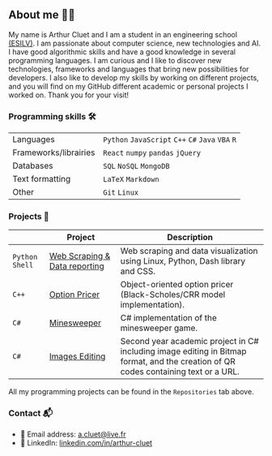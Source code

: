 ## About me 👋🏼

My name is Arthur Cluet and I am a student in an engineering school [(ESILV)](https://www.esilv.fr). I am passionate about computer science, new technologies and AI. I have good algorithmic skills and have a good knowledge in several programming languages. I am curious and I like to discover new technologies, frameworks and languages that bring new possibilities for developers. I also like to develop my skills by working on different projects, and you will find on my GitHub different academic or personal projects I worked on. Thank you for your visit!

### Programming skills 🛠

|       |  |
| ----------- | ----------- |
| Languages      | `Python` `JavaScript` `C++` `C#` `Java` `VBA` `R` |
| Frameworks/librairies   | `React` `numpy` `pandas` `jQuery` |
| Databases | `SQL` `NoSQL` `MongoDB` |
| Text formatting | `LaTeX` `Markdown` |
| Other | `Git` `Linux` |

### Projects 🌟

|      | Project                       | Description |
| ------------ | ----------------------------- | ------------------------------------------------------------------------------ |
| `Python` `Shell` | [Web Scraping & Data reporting](https://github.com/arthurcluet/webscraping-project) | Web scraping and data visualization using Linux, Python, Dash library and CSS. |
| `C++` | [Option Pricer](https://github.com/arthurcluet/options-pricer) | Object-oriented option pricer (Black-Scholes/CRR model implementation). |
| `C#` | [Minesweeper](https://github.com/arthurcluet/minesweeper) | C# implementation of the minesweeper game. |
| `C#` | [Images Editing](https://github.com/arthurcluet/images-editing-project) | Second year academic project in C# including image editing in Bitmap format, and the creation of QR codes containing text or a URL. |

All my programming projects can be found in the `Repositories` tab above.

### Contact 📬

- 📧 Email address: [a.cluet@live.fr](mailto:a.cluet@live.fr)
- 💼 LinkedIn: [linkedin.com/in/arthur-cluet](https://www.linkedin.com/in/arthur-cluet/)
